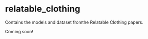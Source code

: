 # relatable_clothing
Contains the models and dataset fromthe Relatable Clothing papers.

Coming soon!
